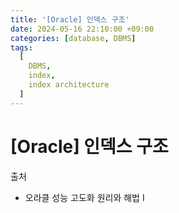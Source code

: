 ```yaml
---
title: '[Oracle] 인덱스 구조'
date: 2024-05-16 22:10:00 +09:00
categories: [database, DBMS]
tags:
  [
    DBMS,
    index,
    index architecture
  ]
---
```


# [Oracle] 인덱스 구조


출처
- 오라클 성능 고도화 원리와 해법 I